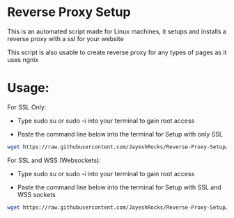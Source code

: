 # Reverse Proxy Setup

This is an automated script made for Linux machines, it setups and installs a reverse proxy with a ssl for your website

This script is also usable to create reverse proxy for any types of pages as it uses ngnix

# Usage:

For SSL Only:

- Type sudo su or sudo -i into your terminal to gain root access

- Paste the command line below into the terminal for Setup with only SSL

```bash
wget https://raw.githubusercontent.com/JayeshRocks/Reverse-Proxy-Setup/main/SSLonlyRproxy.sh && bash SSLonlyRproxy.sh
```

For SSL and WSS (Websockets):

- Type sudo su or sudo -i into your terminal to gain root access

- Paste the command line below into the terminal for Setup with SSL and WSS sockets

```bash
wget https://raw.githubusercontent.com/JayeshRocks/Reverse-Proxy-Setup/main/SSLWSSRproxy.sh && bash SSLWSSRproxy.sh
```
